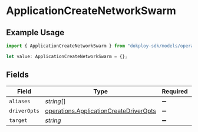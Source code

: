 # ApplicationCreateNetworkSwarm

## Example Usage

```typescript
import { ApplicationCreateNetworkSwarm } from "dokploy-sdk/models/operations";

let value: ApplicationCreateNetworkSwarm = {};
```

## Fields

| Field                                                                                            | Type                                                                                             | Required                                                                                         | Description                                                                                      |
| ------------------------------------------------------------------------------------------------ | ------------------------------------------------------------------------------------------------ | ------------------------------------------------------------------------------------------------ | ------------------------------------------------------------------------------------------------ |
| `aliases`                                                                                        | *string*[]                                                                                       | :heavy_minus_sign:                                                                               | N/A                                                                                              |
| `driverOpts`                                                                                     | [operations.ApplicationCreateDriverOpts](../../models/operations/applicationcreatedriveropts.md) | :heavy_minus_sign:                                                                               | N/A                                                                                              |
| `target`                                                                                         | *string*                                                                                         | :heavy_minus_sign:                                                                               | N/A                                                                                              |